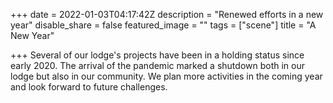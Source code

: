 +++
date = 2022-01-03T04:17:42Z
description = "Renewed efforts in a new year"
disable_share = false
featured_image = ""
tags = ["scene"]
title = "A New Year"

+++
Several of our lodge's projects have been in a holding status since early 2020.  The arrival of the pandemic marked a shutdown both in our lodge but also in our community.  We plan more activities in the coming year and look forward to future challenges.